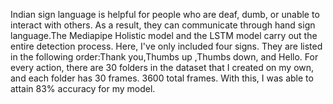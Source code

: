 Indian sign language is helpful for people who are deaf, dumb, or unable to interact with others. As a result, they can communicate through hand sign language.The Mediapipe Holistic model and the LSTM model carry out the entire detection process. Here, I've only included four signs. They are listed in the following order:Thank you,Thumbs up ,Thumbs down, and Hello. For every action, there are 30 folders in the dataset that I created on my own, and each folder has 30 frames. 3600 total frames. With this, I was able to attain 83% accuracy for my model. 
